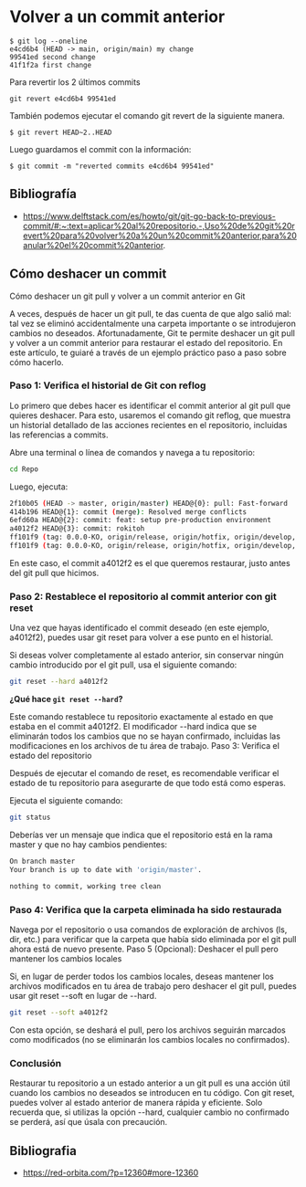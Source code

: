 # Volver a un commit anterior

    $ git log --oneline
    e4cd6b4 (HEAD -> main, origin/main) my change
    99541ed second change
    41f1f2a first change

Para revertir los 2 últimos commits

    git revert e4cd6b4 99541ed


También podemos ejecutar el comando git revert de la siguiente manera.

    $ git revert HEAD~2..HEAD

Luego guardamos el commit con la información:

    $ git commit -m "reverted commits e4cd6b4 99541ed"

Bibliografía
------------
 * https://www.delftstack.com/es/howto/git/git-go-back-to-previous-commit/#:~:text=aplicar%20al%20repositorio.-,Uso%20de%20git%20revert%20para%20volver%20a%20un%20commit%20anterior,para%20anular%20el%20commit%20anterior.

## Cómo deshacer un commit

Cómo deshacer un git pull y volver a un commit anterior en Git

A veces, después de hacer un git pull, te das cuenta de que algo salió mal: tal vez se eliminó accidentalmente una carpeta importante o se introdujeron cambios no deseados. Afortunadamente, Git te permite deshacer un git pull y volver a un commit anterior para restaurar el estado del repositorio. En este artículo, te guiaré a través de un ejemplo práctico paso a paso sobre cómo hacerlo.

### Paso 1: Verifica el historial de Git con reflog

Lo primero que debes hacer es identificar el commit anterior al git pull que quieres deshacer. Para esto, usaremos el comando git reflog, que muestra un historial detallado de las acciones recientes en el repositorio, incluidas las referencias a commits.

Abre una terminal o línea de comandos y navega a tu repositorio:

 
```bash
cd Repo
```

Luego, ejecuta:
```bash
2f10b05 (HEAD -> master, origin/master) HEAD@{0}: pull: Fast-forward
414b196 HEAD@{1}: commit (merge): Resolved merge conflicts
6efd60a HEAD@{2}: commit: feat: setup pre-production environment
a4012f2 HEAD@{3}: commit: rokitoh
ff101f9 (tag: 0.0.0-KO, origin/release, origin/hotfix, origin/develop, origin/HEAD, develop) HEAD@{4}: checkout: moving from develop to master
ff101f9 (tag: 0.0.0-KO, origin/release, origin/hotfix, origin/develop, origin/HEAD, develop) HEAD@{5}: clone: from https://github.com/redorbita/redorbita__iac.git
```

En este caso, el commit a4012f2 es el que queremos restaurar, justo antes del git pull que hicimos.

### Paso 2: Restablece el repositorio al commit anterior con git reset

Una vez que hayas identificado el commit deseado (en este ejemplo, a4012f2), puedes usar git reset para volver a ese punto en el historial.

Si deseas volver completamente al estado anterior, sin conservar ningún cambio introducido por el git pull, usa el siguiente comando:
```bash
git reset --hard a4012f2
```

**¿Qué hace `git reset --hard`?**

Este comando restablece tu repositorio exactamente al estado en que estaba en el commit a4012f2. El modificador --hard indica que se eliminarán todos los cambios que no se hayan confirmado, incluidas las modificaciones en los archivos de tu área de trabajo.
Paso 3: Verifica el estado del repositorio

Después de ejecutar el comando de reset, es recomendable verificar el estado de tu repositorio para asegurarte de que todo está como esperas.

Ejecuta el siguiente comando:

```bash
git status
```

Deberías ver un mensaje que indica que el repositorio está en la rama master y que no hay cambios pendientes:
```bash
On branch master
Your branch is up to date with 'origin/master'.

nothing to commit, working tree clean
```

### Paso 4: Verifica que la carpeta eliminada ha sido restaurada

Navega por el repositorio o usa comandos de exploración de archivos (ls, dir, etc.) para verificar que la carpeta que había sido eliminada por el git pull ahora está de nuevo presente.
Paso 5 (Opcional): Deshacer el pull pero mantener los cambios locales

Si, en lugar de perder todos los cambios locales, deseas mantener los archivos modificados en tu área de trabajo pero deshacer el git pull, puedes usar git reset --soft en lugar de --hard.

```bash
git reset --soft a4012f2
```

Con esta opción, se deshará el pull, pero los archivos seguirán marcados como modificados (no se eliminarán los cambios locales no confirmados).

### Conclusión

Restaurar tu repositorio a un estado anterior a un git pull es una acción útil cuando los cambios no deseados se introducen en tu código. Con git reset, puedes volver al estado anterior de manera rápida y eficiente. Solo recuerda que, si utilizas la opción --hard, cualquier cambio no confirmado se perderá, así que úsala con precaución.

## Bibliografia

* https://red-orbita.com/?p=12360#more-12360